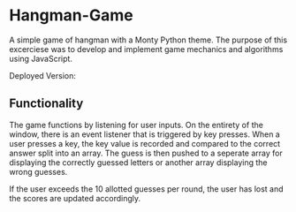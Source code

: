 # Hangman-Game

A simple game of hangman with a Monty Python theme. The purpose of this excerciese was to develop and implement game mechanics and algorithms using JavaScript.

Deployed Version: 

## Functionality

The game functions by listening for user inputs. On the entirety of the window, there is an event listener that is triggered by key presses. When a user presses a key, the key value is recorded and compared to the correct answer split into an array. The guess is then pushed to a seperate array for displaying the correctly guessed letters or another array displaying the wrong guesses.

If the user exceeds the 10 allotted guesses per round, the user has lost and the scores are updated accordingly.
